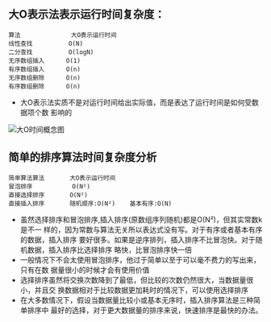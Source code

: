 ## 大O表示法表示运行时间复杂度：
    算法              大O表示运行时间
    线性查找          O(N)
    二分查找          O(logN)
    无序数组插入      O(1)      
    有序数组插入      O(n)
    无序数组删除      O(n)
    有序数组删除      O(n)
- 大O表示法实质不是对运行时间给出实际值，而是表达了运行时间是如何受数据项个数
影响的

![大O时间概念图](src/mian/resources/static/O_time.png)

## 简单的排序算法时间复杂度分析
    简单算法算法       大O表示运行时间
    冒泡排序           O(N²)
    直接选择排序       O(N²)
    直接插入排序       随机顺序:O(N²)    基本有序:O(N)
    

- 虽然选择排序和冒泡排序,插入排序(原数组序列随机)都是O(N²)，但其实常数k是不一
样的，因为常数与算法无关所以表达式没有写。对于有序或者基本有序的数据，插入排序
要好很多。如果是逆序排列，插入排序不比冒泡快。对于随机数据，插入排序比选择排序
略快，比冒泡排序快一倍
- 一般情况下不会太使用冒泡排序，他过于简单以至于可以毫不费力的写出来，只有在数
据量很小的时候才会有使用价值
- 选择排序虽然将交换次数降到了最低，但比较的次数仍然很大，当数据量很小，并且交
换数据相对于比较数据更加耗时的情况下，可以使用选择排序
- 在大多数情况下，假设当数据量比较小或基本无序时，插入排序算法是三种简单排序中
最好的选择，对于更大数据量的排序来说，快速排序是最快的办法。
